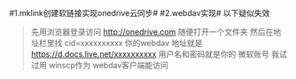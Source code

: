 #1.mklink创建软链接实现onedrive云同步#
#2.webdav实现#
以下疑似失效
>先用浏览器登录访问 http://onedrive.com
>随便打开一个文件夹
>然后在地址栏里找 cid=xxxxxxxxxx
>你的webdav 地址就是 https://d.docs.live.net/xxxxxxxxxx
>用户名和密码就是你的 微软账号
>我试过用 winscp作为 webdav客户端能访问